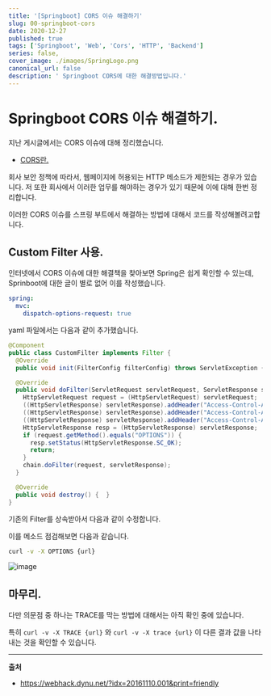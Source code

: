 ```yaml
---
title: '[Springboot] CORS 이슈 해결하기'
slug: 00-springboot-cors
date: 2020-12-27
published: true
tags: ['Springboot', 'Web', 'Cors', 'HTTP', 'Backend']
series: false,
cover_image: ./images/SpringLogo.png
canonical_url: false
description: ' Springboot CORS에 대한 해결방법입니다.'
---
```


# Springboot CORS 이슈 해결하기.

지난 게시글에서는 CORS 이슈에 대해 정리했습니다.

- [CORS란.](https://azderica.github.io/00-web-cors/)

회사 보안 정책에 따라서, 웹페이지에 허용되는 HTTP 메소드가 제한되는 경우가 있습니다. 저 또한 회사에서 이러한 업무를 해야하는 경우가 있기 때문에 이에 대해 한번 정리합니다.

이러한 CORS 이슈를 스프링 부트에서 해결하는 방법에 대해서 코드를 작성해볼려고합니다.

## Custom Filter 사용.

인터넷에서 CORS 이슈에 대한 해결책을 찾아보면 Spring은 쉽게 확인할 수 있는데, Sprinboot에 대한 글이 별로 없어 이를 작성했습니다.

```yaml
spring:
  mvc:
    dispatch-options-request: true
```

yaml 파일에서는 다음과 같이 추가했습니다.

```java
@Component
public class CustomFilter implements Filter {
  @Override
  public void init(FilterConfig filterConfig) throws ServletException {   }

  @Override
  public void doFilter(ServletRequest servletRequest, ServletResponse servletResponse, FilterChain chain) throws IOException, ServletException {
    HttpServletRequest request = (HttpServletRequest) servletRequest;
    ((HttpServletResponse) servletResponse).addHeader("Access-Control-Allow-Origin", "*");
    ((HttpServletResponse) servletResponse).addHeader("Access-Control-Allow-Methods","GET, OPTIONS, HEAD, POST");
    ((HttpServletResponse) servletResponse).addHeader("Access-Control-Allow-Headers","Origin, X-Requested-With, Content-Type, Accept");
    HttpServletResponse resp = (HttpServletResponse) servletResponse;
    if (request.getMethod().equals("OPTIONS")) {
      resp.setStatus(HttpServletResponse.SC_OK);
      return;
    }
    chain.doFilter(request, servletResponse);
  }

  @Override
  public void destroy() {  }
}
```

기존의 Filter를 상속받아서 다음과 같이 수정합니다.

이를 메소드 점검해보면 다음과 같습니다.

```sh
curl -v -X OPTIONS {url}
```

![image](https://user-images.githubusercontent.com/42582516/103171817-7cbb3200-4892-11eb-9a4a-d1125fc46506.png)

## 마무리.

다만 의문점 중 하나는 TRACE를 막는 방법에 대해서는 아직 확인 중에 있습니다.

특히 `curl -v -X TRACE {url}` 와 `curl -v -X trace {url}` 이 다른 결과 값을 나타내는 것을 확인할 수 있습니다.

---

**출처**

- https://webhack.dynu.net/?idx=20161110.001&print=friendly
